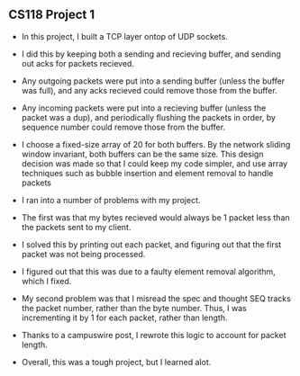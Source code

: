 ## CS118 Project 1

- In this project, I built a TCP layer ontop of UDP sockets.
- I did this by keeping both a sending and recieving buffer, and sending out acks for packets recieved.
- Any outgoing packets were put into a sending buffer (unless the buffer was full), and any acks recieved could remove those from the buffer.
- Any incoming packets were put into a recieving buffer (unless the packet was a dup), and periodically flushing the packets in order, by sequence number could remove those from the buffer.
- I choose a fixed-size array of 20 for both buffers. By the network sliding window invariant, both buffers can be the same size. This design decision was made so that I could keep my code simpler, and use array techniques such as bubble insertion and element removal to handle packets
- I ran into a number of problems with my project.
- The first was that my bytes recieved would always be 1 packet less than the packets sent to my client.
- I solved this by printing out each packet, and figuring out that the first packet was not being processed.
- I figured out that this was due to a faulty element removal algorithm, which I fixed.
- My second problem was that I misread the spec and thought SEQ tracks the packet number, rather than the byte number. Thus, I was incrementing it by 1 for each packet, rather than length.
- Thanks to a campuswire post, I rewrote this logic to account for packet length.

- Overall, this was a tough project, but I learned alot.
